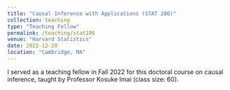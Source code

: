 ```yaml
---
title: "Causal Inference with Applications (STAT 286)"
collection: teaching
type: "Teaching Fellow"
permalink: /teaching/stat286
venue: "Harvard Statistics"
date: 2022-12-20
location: "Cambridge, MA"
---
```


I served as a teaching fellow in Fall 2022 for this doctoral course on causal inference, taught by Professor Kosuke Imai (class size: 60).
